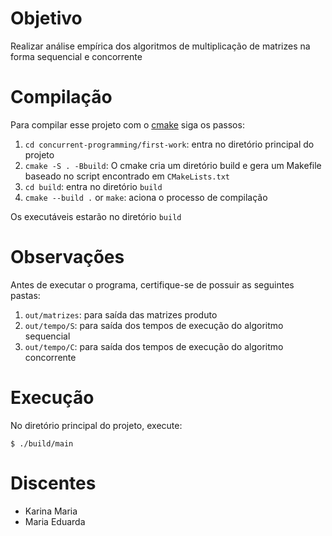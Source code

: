 # Objetivo
Realizar análise empírica dos algoritmos de multiplicação de matrizes na forma sequencial e concorrente

# Compilação

Para compilar esse projeto com o [cmake](https://cmake.org) siga os passos:

1. `cd concurrent-programming/first-work`: entra no diretório principal do projeto
2. `cmake -S . -Bbuild`:  O cmake cria um diretório build e gera um Makefile baseado no script encontrado em `CMakeLists.txt`
3. `cd build`: entra no diretório `build`
5. `cmake --build .` or `make`: aciona o processo de compilação

Os executáveis estarão no diretório `build`

# Observações
Antes de executar o programa, certifique-se de possuir as seguintes pastas:
1. `out/matrizes`: para saída das matrizes produto
2. `out/tempo/S`: para saída dos tempos de execução do algoritmo sequencial
3. `out/tempo/C`: para saída dos tempos de execução do algoritmo concorrente


# Execução
No diretório principal do projeto, execute:

```
$ ./build/main
```

# Discentes

- Karina Maria
- Maria Eduarda
